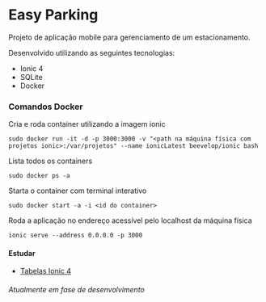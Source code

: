 # Easy Parking

Projeto de aplicação mobile para gerenciamento de um estacionamento.

Desenvolvido utilizando as seguintes tecnologias:
- Ionic 4
- SQLite
- Docker

### Comandos Docker 

Cria e roda container utilizando a imagem ionic 
```
sudo docker run -it -d -p 3000:3000 -v "<path na máquina física com projetos ionic>:/var/projetos" --name ionicLatest beevelop/ionic bash
 ```
 
 Lista todos os containers
 ```
 sudo docker ps -a
 ```
 
 Starta o container com terminal interativo
 ```
 sudo docker start -a -i <id do container>
 ```
 
 Roda a aplicação no endereço acessível pelo localhost da máquina física
 ```
 ionic serve --address 0.0.0.0 -p 3000
 ```

#### Estudar
* [Tabelas Ionic 4](https://www.youtube.com/watch?v=_ym7bKfsMSs)

###### Atualmente em fase de desenvolvimento
